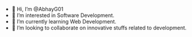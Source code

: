 - 👋 Hi, I’m @AbhayG01
- 👀 I’m interested in Software Development.
- 🌱 I’m currently learning Web Development.
- 💞️ I’m looking to collaborate on innovative stuffs related to development.

<!---
AbhayG01/AbhayG01 is a ✨ special ✨ repository because its `README.md` (this file) appears on your GitHub profile.
You can click the Preview link to take a look at your changes.
--->
